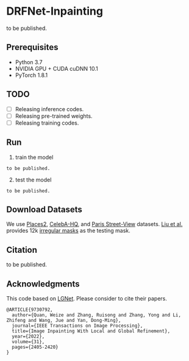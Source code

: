 # DRFNet-Inpainting

to be published.

## Prerequisites

- Python 3.7
- NVIDIA GPU + CUDA cuDNN 10.1
- PyTorch 1.8.1

## TODO

- [ ] Releasing inference codes.
- [ ] Releasing pre-trained weights.
- [ ] Releasing training codes.

## Run
1. train the model
```
to be published.
```
2. test the model
```
to be published.
```

## Download Datasets

We use [Places2](http://places2.csail.mit.edu/), [CelebA-HQ](https://github.com/switchablenorms/CelebAMask-HQ), and [Paris Street-View](https://github.com/pathak22/context-encoder) datasets. [Liu et al.](https://arxiv.org/abs/1804.07723) provides 12k [irregular masks](https://nv-adlr.github.io/publication/partialconv-inpainting) as the testing mask.


## Citation

to be published. 

## Acknowledgments

This code based on [LGNet](https://github.com/weizequan/LGNet). Please consider to cite their papers.
```
@ARTICLE{9730792,
  author={Quan, Weize and Zhang, Ruisong and Zhang, Yong and Li, Zhifeng and Wang, Jue and Yan, Dong-Ming},
  journal={IEEE Transactions on Image Processing}, 
  title={Image Inpainting With Local and Global Refinement}, 
  year={2022},
  volume={31},
  pages={2405-2420}
}
```
